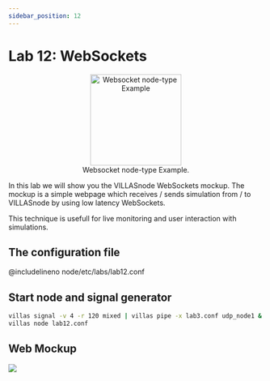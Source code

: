 ```yaml
---
sidebar_position: 12
---
```


# Lab 12: WebSockets

<figure align="center">
    <img alt="Websocket node-type Example" src="/img/dia/villas_node_websocket.svg" height="180px" />
    <figcaption>Websocket node-type Example.</figcaption>
</figure>

In this lab we will show you the VILLASnode WebSockets mockup.
The mockup is a simple webpage which receives / sends simulation from / to VILLASnode by using low latency WebSockets.

This technique is usefull for live monitoring and user interaction with simulations.

## The configuration file

@includelineno node/etc/labs/lab12.conf

## Start node and signal generator

```bash
villas signal -v 4 -r 120 mixed | villas pipe -x lab3.conf udp_node1 &
villas node lab12.conf
```

## Web Mockup

![](/img/screenshots/node/web_mockup.png)
